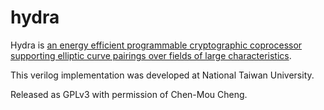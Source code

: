 hydra
=====

Hydra is [an energy efficient programmable cryptographic coprocessor supporting elliptic curve pairings over fields of large characteristics](https://github.com/polysome/hydra/blob/master/documentation/hydra.pdf).

This verilog implementation was developed at National Taiwan University. 

Released as GPLv3 with permission of Chen-Mou Cheng.
